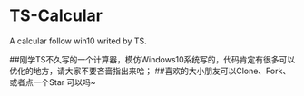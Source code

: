 # TS-Calcular
A calcular follow win10 writed by TS.


##刚学TS不久写的一个计算器，模仿Windows10系统写的，代码肯定有很多可以优化的地方，请大家不要吝啬指出来哈；
##喜欢的大小朋友可以Clone、Fork、或者点一个Star 可以吗~
